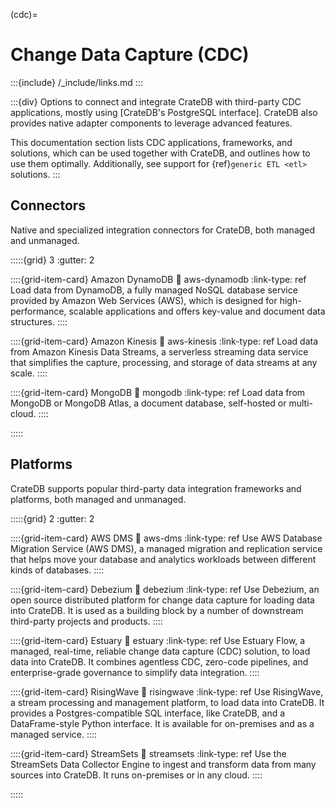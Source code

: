 (cdc)=
# Change Data Capture (CDC)

:::{include} /_include/links.md
:::

:::{div}
Options to connect and integrate CrateDB with third-party
CDC applications, mostly using [CrateDB's PostgreSQL interface].
CrateDB also provides native adapter components to leverage advanced
features.

This documentation section lists CDC applications,
frameworks, and solutions, which can be used together with CrateDB,
and outlines how to use them optimally.
Additionally, see support for {ref}`generic ETL <etl>` solutions.
:::


## Connectors

Native and specialized integration connectors for CrateDB, both managed and unmanaged.

:::::{grid} 3
:gutter: 2

::::{grid-item-card} Amazon DynamoDB
:link: aws-dynamodb
:link-type: ref
Load data from DynamoDB, a fully managed NoSQL database service provided by
Amazon Web Services (AWS), which is designed for high-performance, scalable
applications and offers key-value and document data structures.
::::

::::{grid-item-card} Amazon Kinesis
:link: aws-kinesis
:link-type: ref
Load data from Amazon Kinesis Data Streams, a serverless streaming data service
that simplifies the capture, processing, and storage of data streams at any scale.
::::

::::{grid-item-card} MongoDB
:link: mongodb
:link-type: ref
Load data from MongoDB or MongoDB Atlas, a document database, self-hosted
or multi-cloud.
::::

:::::


## Platforms

CrateDB supports popular third-party data integration frameworks and platforms,
both managed and unmanaged.

:::::{grid} 2
:gutter: 2

::::{grid-item-card} AWS DMS
:link: aws-dms
:link-type: ref
Use AWS Database Migration Service (AWS DMS), a managed migration and replication
service that helps move your database and analytics workloads between different
kinds of databases.
::::

::::{grid-item-card} Debezium
:link: debezium
:link-type: ref
Use Debezium, an open source distributed platform for change data capture for
loading data into CrateDB.
It is used as a building block by a number of downstream third-party projects and products.
::::

::::{grid-item-card} Estuary
:link: estuary
:link-type: ref
Use Estuary Flow, a managed, real-time, reliable change data capture (CDC) solution,
to load data into CrateDB.
It combines agentless CDC, zero-code pipelines, and enterprise-grade governance to
simplify data integration.
::::

::::{grid-item-card} RisingWave
:link: risingwave
:link-type: ref
Use RisingWave, a stream processing and management platform, to load data into CrateDB.
It provides a Postgres-compatible SQL interface, like CrateDB, and a DataFrame-style
Python interface. It is available for on-premises and as a managed service.
::::

::::{grid-item-card} StreamSets
:link: streamsets
:link-type: ref
Use the StreamSets Data Collector Engine to ingest and transform data from many
sources into CrateDB. It runs on-premises or in any cloud.
::::

:::::
